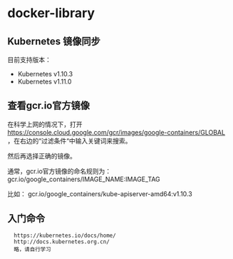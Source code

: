 # docker-library



## Kubernetes 镜像同步



目前支持版本：

* Kubernetes v1.10.3
* Kubernetes v1.11.0


## 查看gcr.io官方镜像

在科学上网的情况下，打开 https://console.cloud.google.com/gcr/images/google-containers/GLOBAL ，在右边的“过滤条件“中输入关键词来搜索。

然后再选择正确的镜像。

通常，gcr.io官方镜像的命名规则为： 
gcr.io/google_containers/IMAGE_NAME:IMAGE_TAG

比如： 
gcr.io/google_containers/kube-apiserver-amd64:v1.10.3


##  入门命令
      https://kubernetes.io/docs/home/
      http://docs.kubernetes.org.cn/
      略，请自行学习
